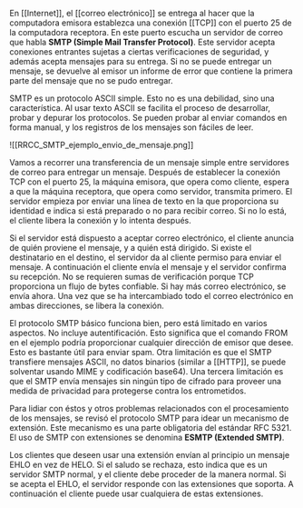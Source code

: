 En [[Internet]], el [[correo electrónico]] se entrega al hacer que la computadora emisora establezca una conexión [[TCP]] con el puerto 25 de la computadora receptora. En este puerto escucha un servidor de correo que habla **SMTP (Simple Mail Transfer Protocol)**. Este servidor acepta conexiones entrantes sujetas a ciertas verificaciones de seguridad, y además acepta mensajes para su entrega. Si no se puede entregar un mensaje, se devuelve al emisor un informe de error que contiene la primera parte del mensaje que no se pudo entregar.

SMTP es un protocolo ASCII simple. Esto no es una debilidad, sino una característica. Al usar texto ASCII se facilita el proceso de desarrollar, probar y depurar los protocolos. Se pueden probar al enviar comandos en forma manual, y los registros de los mensajes son fáciles de leer.

![[RRCC_SMTP_ejemplo_envio_de_mensaje.png]]

Vamos a recorrer una transferencia de un mensaje simple entre servidores de correo para entregar un mensaje. Después de establecer la conexión TCP con el puerto 25, la máquina emisora, que opera como cliente, espera a que la máquina receptora, que opera como servidor, transmita primero. El servidor empieza por enviar una línea de texto en la que proporciona su identidad e indica si está preparado o no para recibir correo. Si no lo está, el cliente libera la conexión y lo intenta después.

Si el servidor está dispuesto a aceptar correo electrónico, el cliente anuncia de quién proviene el mensaje, y a quién está dirigido. Si existe el destinatario en el destino, el servidor da al cliente permiso para enviar el mensaje. A continuación el cliente envía el mensaje y el servidor confirma su recepción. No se requieren sumas de verificación porque TCP proporciona un flujo de bytes confiable. Si hay más correo electrónico, se envía ahora. Una vez que se ha intercambiado todo el correo electrónico en ambas direcciones, se libera la conexión.

El protocolo SMTP básico funciona bien, pero está limitado en varios aspectos. No incluye autentificación. Esto significa que el comando FROM en el ejemplo podría proporcionar cualquier dirección de emisor que desee. Esto es bastante útil para enviar spam. Otra limitación es que el SMTP transfiere mensajes ASCII, no datos binarios (similar a [[HTTP]], se puede solventar usando MIME y codificación base64). Una tercera limitación es que el SMTP envía mensajes sin ningún tipo de cifrado para proveer una medida de privacidad para protegerse contra los entrometidos.

Para lidiar con éstos y otros problemas relacionados con el procesamiento de los mensajes, se revisó el protocolo SMTP para idear un mecanismo de extensión. Este mecanismo es una parte obligatoria del estándar RFC 5321. El uso de SMTP con extensiones se denomina **ESMTP (Extended SMTP)**.

Los clientes que deseen usar una extensión envían al principio un mensaje EHLO en vez de HELO. Si el saludo se rechaza, esto indica que es un servidor SMTP normal, y el cliente debe proceder de la manera normal. Si se acepta el EHLO, el servidor responde con las extensiones que soporta. A continuación el cliente puede usar cualquiera de estas extensiones.
